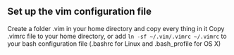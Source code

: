 ## Set up the vim configuration file
Create a folder .vim in your home directory and copy every thing in it
Copy .vimrc file to your home directory, or add `ln -sf ~/.vim/.vimrc ~/.vimrc` to your bash configuration file (.bashrc for Linux and .bash_profile for OS X)
